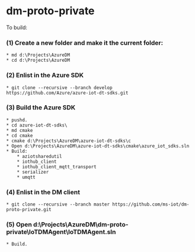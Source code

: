 # dm-proto-private

To build:

### (1) Create a new folder and make it the current folder:
    * md d:\Projects\AzureDM
    * cd d:\Projects\AzureDM

### (2) Enlist in the Azure SDK
    * git clone --recursive --branch develop https://github.com/Azure/azure-iot-dt-sdks.git

### (3) Build the Azure SDK
    * pushd.
    * cd azure-iot-dt-sdks\
    * md cmake
    * cd cmake
    * cmake d:\Projects\AzureDM\azure-iot-dt-sdks\c
    * Open d:\Projects\AzureDM\azure-iot-dt-sdks\cmake\azure_iot_sdks.sln
    * Build:
        * aziotsharedutil
        * iothub_client
        * iothub_client_mqtt_transport
        * serializer
        * umqtt

### (4) Enlist in the DM client
    * git clone --recursive --branch master https://github.com/ms-iot/dm-proto-private.git

### (5) Open d:\Projects\AzureDM\dm-proto-private\IoTDMAgent\IoTDMAgent.sln
    * Build.
